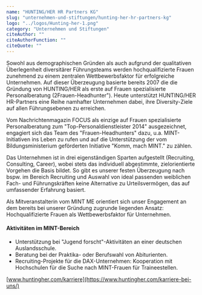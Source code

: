 ```yaml
---
name: "HUNTING/HER HR Partners KG"
slug: "unternehmen-und-stiftungen/hunting-her-hr-partners-kg"
logo: "../logos/Hunting-her-1.png"
category: "Unternehmen und Stiftungen"
citeAuthor: ""
citeAuthorFunction: ""
citeQuote: ""
---
```


Sowohl aus demographischen Gründen als auch aufgrund der qualitativen Überlegenheit diversitärer Führungsteams werden hochqualifizierte Frauen zunehmend zu einem zentralen Wettbewerbsfaktor für erfolgreiche Unternehmen. Auf dieser Überzeugung basierte bereits 2007 die die Gründung von HUNTING/HER als erste auf Frauen spezialisierte Personalberatung (2Frauen-Headhunter"). Heute unterstützt HUNTING/HER HR-Partners eine Reihe namhafter Unternehmen dabei, ihre Diversity-Ziele auf allen Führungsebenen zu erreichen.

Vom Nachrichtenmagazin FOCUS als einzige auf Frauen spezialisierte Personalberatung zum "Top-Personaldienstleister 2014" ausgezeichnet, engagiert sich das Team des "Frauen-Headhunters" dazu, u.a. MINT-Initiativen ins Leben zu rufen und auf die Unterstützung der vom Bildungsministerium geförderten Initiative "Komm, mach MINT." zu zählen.

Das Unternehmen ist in drei eigenständigen Sparten aufgestellt (Recruiting, Consulting, Career), wobei stets das individuell abgestimmte, zielorientierte Vorgehen die Basis bildet. So gibt es unserer festen Überzeugung nach bspw. im Bereich Recruiting und Auswahl von ideal passenden weiblichen Fach- und Führungskräften keine Alternative zu Urteilsvermögen, das auf umfassender Erfahrung basiert.

Als Mitveranstalterin vom MINT ME orientiert sich unser Engagement an dem bereits bei unserer Gründung zugrunde liegenden Ansatz: Hochqualifizierte Frauen als Wettbewerbsfaktor für Unternehmen.

#### Aktivitäten im MINT-Bereich

- Unterstützung bei "Jugend forscht"-Aktivitäten an einer deutschen Auslandsschule.
- Beratung bei der Praktika- oder Berufswahl von Abiturienten.
- Recruiting-Projekte für die DAX-Unternehmen: Kooperation mit Hochschulen für die Suche nach MINT-Frauen für Traineestellen.

[www.huntingher.com/karriere](https://www.huntingher.com/karriere-bei-uns/)
